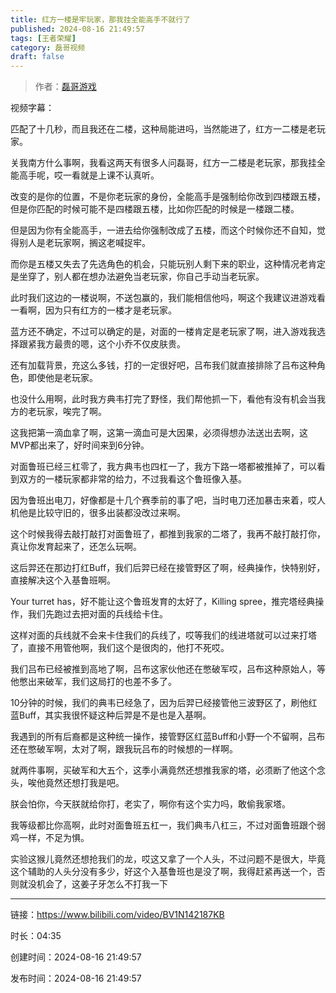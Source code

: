 ```yaml
---
title: 红方一楼是牢玩家，那我挂全能高手不就行了
published: 2024-08-16 21:49:57
tags: [王者荣耀]
category: 磊哥视频
draft: false
---
```



> 作者：[磊哥游戏](https://space.bilibili.com/268941858?spm_id_from=333.788.upinfo.head.click)

视频字幕：

匹配了十几秒，而且我还在二楼，这种局能进吗，当然能进了，红方一二楼是老玩家。

关我南方什么事啊，我看这两天有很多人问磊哥，红方一二楼是老玩家，那我挂全能高手呢，哎一看就是上课不认真听。

改变的是你的位置，不是你老玩家的身份，全能高手是强制给你改到四楼跟五楼，但是你匹配的时候可能不是四楼跟五楼，比如你匹配的时候是一楼跟二楼。

但是因为你有全能高手，一进去给你强制改成了五楼，而这个时候你还不自知，觉得别人是老玩家啊，搁这老喊捉牢。

而你是五楼又失去了先选角色的机会，只能玩别人剩下来的职业，这种情况老肯定是坐穿了，别人都在想办法避免当老玩家，你自己手动当老玩家。

此时我们这边的一楼说啊，不送包赢的，我们能相信他吗，啊这个我建议进游戏看一看啊，因为只有红方的一楼才是老玩家。

蓝方还不确定，不过可以确定的是，对面的一楼肯定是老玩家了啊，进入游戏我选择跟紧我方最贵的嗯，这个小乔不仅皮肤贵。

还有加载背景，充这么多钱，打的一定很好吧，吕布我们就直接排除了吕布这种角色，即使他是老玩家。

也没什么用啊，此时我方典韦打完了野怪，我们帮他抓一下，看他有没有机会当我方的老玩家，唉完了啊。

这我把第一滴血拿了啊，这第一滴血可是大因果，必须得想办法送出去啊，这MVP都出来了，好时间来到6分钟。

对面鲁班已经三杠零了，我方典韦也四杠一了，我方下路一塔都被推掉了，可以看到双方的一楼玩家都非常的给力，不过我看这个鲁班像入基。

因为鲁班出电刀，好像都是十几个赛季前的事了吧，当时电刀还加暴击来着，哎人机他是比较守旧的，很多出装都没改过来啊。

这个时候我得去敲打敲打对面鲁班了，都推到我家的二塔了，我再不敲打敲打你，真让你发育起来了，还怎么玩啊。

这后羿还在那边打红Buff，我们后羿已经在接管野区了啊，经典操作，快特别好，直接解决这个入基鲁班啊。

Your turret has，好不能让这个鲁班发育的太好了，Killing spree，推完塔经典操作，我们先跑过去把对面的兵线给卡住。

这样对面的兵线就不会来卡住我们的兵线了，哎等我们的线进塔就可以过来打塔了，直接不用管他啊，我们这个是很肉的，他打不死哎。

我们吕布已经被推到高地了啊，吕布这家伙他还在憋破军哎，吕布这种原始人，等他憋出来破军，我们这局打的也差不多了。

10分钟的时候，我们的典韦已经急了，因为后羿已经接管他三波野区了，刷他红蓝Buff，其实我很怀疑这种后羿是不是也是入基啊。

我遇到的所有后裔都是这种统一操作，接管野区红蓝Buff和小野一个不留啊，吕布还在憋破军啊，太对了啊，跟我玩吕布的时候想的一样啊。

就两件事啊，买破军和大五个，这季小满竟然还想推我家的塔，必须断了他这个念头，唉他竟然还想打我是吧。

朕会怕你，今天朕就给你打，老实了，啊你有这个实力吗，敢偷我家塔。

我等级都比你高啊，此时对面鲁班五杠一，我们典韦八杠三，不过对面鲁班跟个弱鸡一样，不足为惧。

实验这猴儿竟然还想抢我们的龙，哎这又拿了一个人头，不过问题不是很大，毕竟这个辅助的人头分没有多少，好这个入基鲁班也是没了啊，我得赶紧再送一个，否则就没机会了，这姜子牙怎么不打我一下

---


链接：https://www.bilibili.com/video/BV1N142187KB



时长：04:35

创建时间：2024-08-16 21:49:57

发布时间：2024-08-16 21:49:57
